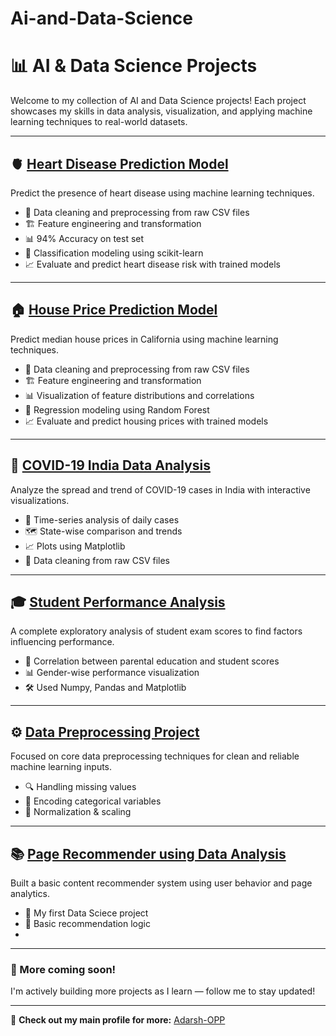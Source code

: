 # Ai-and-Data-Science
# 📊 AI & Data Science Projects

Welcome to my collection of AI and Data Science projects! Each project showcases my skills in data analysis, visualization, and applying machine learning techniques to real-world datasets.

---

## 🫀 [Heart Disease Prediction Model](https://github.com/Adarsh-OPP/Heart_disease_prediction)  
Predict the presence of heart disease using machine learning techniques.  

- 🧹 Data cleaning and preprocessing from raw CSV files  
- 🏗️ Feature engineering and transformation  
- 📊 94% Accuracy on test set
- 🤖 Classification modeling using scikit-learn  
- 📈 Evaluate and predict heart disease risk with trained models  

---

## 🏠 [House Price Prediction Model](https://github.com/Adarsh-OPP/Calafornia_house_price_model)
Predict median house prices in California using machine learning techniques.
- 🧹 Data cleaning and preprocessing from raw CSV files
- 🏗️ Feature engineering and transformation
- 📊 Visualization of feature distributions and correlations
- 🤖 Regression modeling using Random Forest
- 📈 Evaluate and predict housing prices with trained models

---

## 🦠 [COVID-19 India Data Analysis](https://github.com/Adarsh-OPP/COVID-19-India-Data-Analysis-with-visualization)
Analyze the spread and trend of COVID-19 cases in India with interactive visualizations.
- 📅 Time-series analysis of daily cases
- 🗺️ State-wise comparison and trends
- 📈 Plots using Matplotlib
- 🧹 Data cleaning from raw CSV files

---

## 🎓 [Student Performance Analysis](https://github.com/Adarsh-OPP/Student-Performance-Analysis)
A complete exploratory analysis of student exam scores to find factors influencing performance.
- 🧠 Correlation between parental education and student scores
- 📊 Gender-wise performance visualization
- 🛠️ Used Numpy, Pandas and Matplotlib

---

## ⚙️ [Data Preprocessing Project](https://github.com/Adarsh-OPP/data-preprocessing-project)
Focused on core data preprocessing techniques for clean and reliable machine learning inputs.
- 🔍 Handling missing values
- 🔁 Encoding categorical variables
- 🧼 Normalization & scaling

---

## 📚 [Page Recommender using Data Analysis](https://github.com/Adarsh-OPP/Pages_recommender_using_data_analysis)
Built a basic content recommender system using user behavior and page analytics.
- 👥 My first Data Sciece project
- 🤖 Basic recommendation logic
- 

---

### 🚀 More coming soon!
I'm actively building more projects as I learn — follow me to stay updated!

---

🔗 **Check out my main profile for more:** [Adarsh-OPP](https://github.com/Adarsh-OPP)
